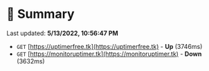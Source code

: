 # 📖 Summary
Last updated: **5/13/2022, 10:56:47 PM**

- `GET` [https://uptimerfree.tk](https://uptimerfree.tk) - **Up** (3746ms)
- `GET` [https://monitoruptimer.tk](https://monitoruptimer.tk) - **Down** (3632ms)
